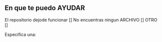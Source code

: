 ## En que te puedo AYUDAR

El repositorio dejode funcionar []
No encuentras ningun ARCHIVO []
OTRO []

Especifica una:
